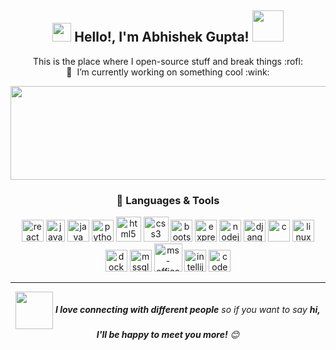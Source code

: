 <div align="center">
  <h2>
    <img src="https://emojis.slackmojis.com/emojis/images/1531849430/4246/blob-sunglasses.gif?1531849430" width="30"/> 
    Hello!, I'm Abhishek Gupta! 
    <img src="https://media.giphy.com/media/12oufCB0MyZ1Go/giphy.gif" width="50" />
  </h2>

  <p>This is the place where I open-source stuff and break things :rofl: <br>
  🔭 &nbsp;I’m currently working on something cool :wink:</p>

  <img align="center" src="https://github-readme-streak-stats.herokuapp.com/?user=The-AbhishekGupta&" alt="chiarastef" width="1500" height="150" />


  <h3>💼 Languages & Tools</h3>
  <p>
    <img src="https://cdn.jsdelivr.net/gh/devicons/devicon/icons/react/react-original.svg" alt="react" width="35" height="35"/>
    <img src="https://cdn.jsdelivr.net/gh/devicons/devicon/icons/javascript/javascript-original.svg" alt="javascript" width="30" height="35"/>
    <img src="https://cdn.jsdelivr.net/gh/devicons/devicon/icons/java/java-original.svg" alt="java" width="35" height="35"/>
    <img src="https://cdn.jsdelivr.net/gh/devicons/devicon/icons/python/python-original.svg" alt="python" width="35" height="35"/>
    <img src="https://cdn.jsdelivr.net/gh/devicons/devicon/icons/html5/html5-original-wordmark.svg" alt="html5" width="40" height="40"/>
    <img src="https://cdn.jsdelivr.net/gh/devicons/devicon/icons/css3/css3-original-wordmark.svg" alt="css3" width="40" height="40"/>
    <img src="https://cdn.jsdelivr.net/gh/devicons/devicon/icons/bootstrap/bootstrap-original.svg" alt="bootstrap" width="35" height="35"/>
    <img src="https://cdn.jsdelivr.net/gh/devicons/devicon/icons/express/express-original.svg" alt="express" width="35" height="35"/>
    <img src="https://cdn.jsdelivr.net/gh/devicons/devicon/icons/nodejs/nodejs-original.svg" alt="nodejs" width="35" height="35"/>
    <img src="https://static.djangoproject.com/img/logos/django-logo-positive.svg" alt="django" width="35" height="35"/>
    <img src="https://cdn.jsdelivr.net/gh/devicons/devicon/icons/c/c-original.svg" alt="c" width="35" height="35"/>
    <img src="https://cdn.jsdelivr.net/gh/devicons/devicon/icons/linux/linux-original.svg" alt="linux" width="35" height="35"/>
    <img src="https://cdn.jsdelivr.net/gh/devicons/devicon/icons/docker/docker-original.svg" alt="docker" width="35" height="35"/>
    <img src="https://cdn.jsdelivr.net/gh/devicons/devicon/icons/microsoftsqlserver/microsoftsqlserver-plain.svg" alt="mssql" width="35" height="35"/>
    <img src="https://www.logo.wine/a/logo/Microsoft_Office/Microsoft_Office-Logo.wine.svg" alt="ms-office" width="45" height="45"/>
    <img src="https://cdn.jsdelivr.net/gh/devicons/devicon/icons/intellij/intellij-original.svg" alt="intellij" width="35" height="35"/>
    <img src="https://cdn.icon-icons.com/icons2/1508/PNG/512/codeblocks_104542.png" alt="codeblocks" width="35" height="35"/>
  </p>

---
  <p>
    <img src="https://media.giphy.com/media/LnQjpWaON8nhr21vNW/giphy.gif" width="60" align="center" />
    <em><b>I love connecting with different people</b> so if you want to say <b>hi, I'll be happy to meet you more!</b> 😊</em>
  </p>

</div>
